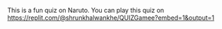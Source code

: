 
This is a fun quiz on Naruto.
You can play this quiz on https://replit.com/@shrunkhalwankhe/QUIZGamee?embed=1&output=1
